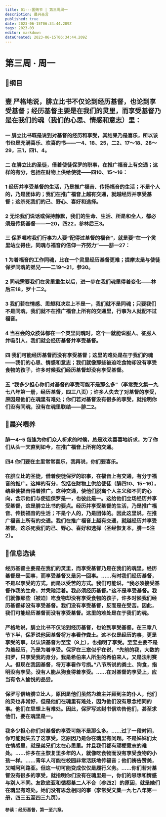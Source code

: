 ```yaml
---
title: 01---国殇节 | 第三周周一
description: 晨兴圣言
published: true
date: 2023-06-15T06:34:44.209Z
tags: 2023-03
editor: markdown
dateCreated: 2023-06-15T06:34:44.209Z
---
```


# 第三周 · 周一
## 📖纲目

## 壹	严格地说，腓立比书不仅论到经历基督，也论到享受基督；经历基督主要是在我们的灵里，而享受基督乃是在我们的魂（我们的心思、情感和意志）里：

### 一	腓立比书既是说到对基督的经历和享受，其结果乃是喜乐，所以该书也是充满喜乐、欢喜的书——一4、18、25，二2、17～18、28～29，三1，四1、4。

### 二	在腓立比的圣徒，借着使徒保罗的职事，在推广福音上有交通；这样的有分，包括在财物上供给使徒——四10、15～16：

### 1	经历并享受基督的生活，乃是推广福音、传扬福音的生活；不是个人的，乃是团体的；我们在推广福音上越有交通，就越经历并享受基督；这杀死我们的己、野心、喜好和选择。

### 2	无论我们说话或保持静默，我们的生命、生活、所是和全人，都必须是传扬基督——一20，四22，参林后三3。

### 三	保罗嘱咐我们行事为人要“配得过基督的福音”，就是要“在一个灵里站立得住，同魂与福音的信仰一齐努力”——腓一27：

### 1	为着福音的工作同魂，比在一个灵里经历基督更难；提摩太是与使徒保罗同魂的弟兄——二19～21，参30。

### 2	同魂需要我们在灵里重生以后，进一步在我们魂里得着变化——林后三18，罗十二2。

### 3	我们若在情感、思想和决定上不是一，我们就不是同魂；只要我们不是同魂，我们就不在推广福音上所有的交通里，行事为人就配不过福音。

### 4	当召会的众肢体都在一个灵里同魂时，这个一就能说服人、征服人并吸引人，我们就会经历基督并享受基督。

### 四	我们可能经历基督而没有享受基督；这里的难处是在于我们的魂——我们的心思、情感和意志；我们就像那些被迫吃食物却没有享受食物的孩子，许多时候我们经历基督却没有享受基督。

### 五	“我多少担心你们对基督的享受可能不是那么多”（李常受文集一九七八年第一册，经历基督，四三八页）；许多人失去了对基督的享受，原因是他们在魂里有难处；你们若对基督没有很多的享受，就指明你们没有同魂，没有在魂里联结——腓二2。

## 📖晨兴喂养

### 腓一4~5    每逢为你们众人祈求的时候，总是欢欢喜喜地祈求，为了你们从头一天直到如今，在推广福音上所有的交通。

### 四4    你们要在主里常常喜乐，我再说，你们要喜乐。

### 在腓立比的圣徒，借着使徒保罗的职事，在福音上有交通，有分于福音的推广。这样的有分，包括在财物上供给使徒（腓四10、15~16），结果使福音得着推广。这种交通，使他们脱离个人主义和不同的心向，含示他们与使徒保罗是一，也彼此是一。这给他们立场经历并享受基督，这是腓立比书的要点。经历并享受基督的生活，乃是推广福音、传扬福音的生活；不是个人的，乃是团体的。因此这里说，在推广福音上所有的交通。我们在推广福音上越有交通，就越经历并享受基督。这杀死我们的己、野心、喜好和选择（圣经恢复本，腓一5注2）。

## 📖信息选读

### 经历基督主要是在我们的灵里，而享受基督乃是在我们的魂里。经历基督是一回事，而享受基督又是另一回事。……有时我们经历基督，不是以享受的方式，而是以受苦的方式。我们可能说，“我必须接受基督作我的生命，并凭祂活着。我必须经历基督。”这不是享受基督。我们就像那些〔被迫〕吃食物却没有享受食物的孩子，许多时候我们经历基督却没有享受基督。我们没有享受基督，反而是在受苦。因此，我们可能经历基督而没有享受基督。这里的难处是在于我们的魂。

### 严格地说，腓立比书不仅论到经历基督，也论到享受基督。在三章八节下半，保罗说他因基督将万事看作粪土。这不仅是经历的事，更是享受的事。以认识基督为至宝（8上），也指明了享受。至宝主要不是为着经历，乃是为着享受。保罗在三章似乎在说，“先前的我，大数的扫罗，只享受我的身分。我是希伯来人所生的希伯来人，又是法利赛人。但现在我因基督，将万事看作亏损。”八节所说的粪土、狗食，指明没有享受。没有人能从狗食得着享受。……在对基督的享受上，应当有令人愉悦的品尝。

### 保罗写信给腓立比人，原因是他们虽然为着主并顾到主的仆人，他们的灵也非常好，但是他们在魂里有难处，因为他们没有思念相同的事。他们在思想上有难处。因此，保罗写这封书信劝告他们，甚至求他们，要在魂里是一。

### 我多少担心你们对基督的享受可能不是那么多。……过了一段时间，你可能就失去了这享受。这原因乃是你在魂里有问题。不是姊妹们太在情感里，就是弟兄们太在心思里。并且我们都有顽梗意志的难处。……许多在主恢复里多年的人，就像吃食物而没有享受食物的小孩一样。……青年人可能在校园非常活跃地传福音；他们祷告赞美，又喊阿利路亚。但这一切可能变成仅仅是履行义务。……你们若对基督没有很多的享受，就指明你们没有在魂里是一，你们的思想和情感与别人不同。友欧底亚和循都基二人不合〔参四2〕的原因，就是她们在魂里有难处。她们没有思念相同的事（李常受文集一九七八年第一册，四三五至四三九页）。

**参读：经历基督，第一至六章。**